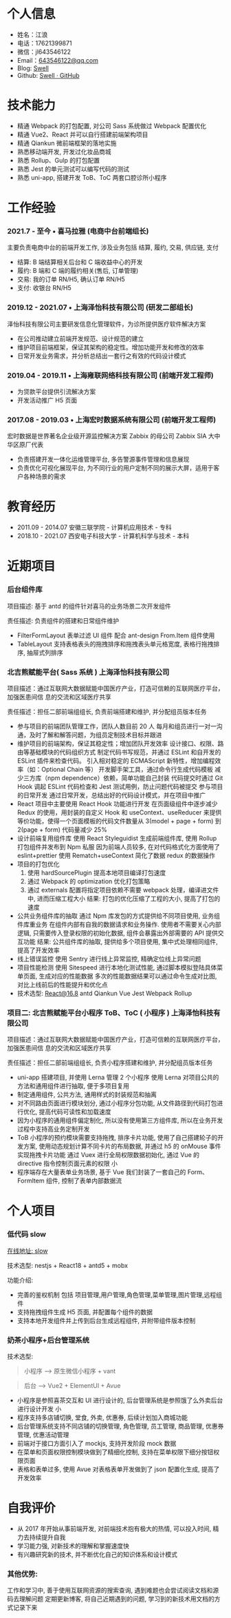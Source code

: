 # 个人信息

- 姓名：江浪
- 电话：17621399871
- 微信：jl643546122
- Email：643546122@qq.com
- Blog: [Swell](https://18355166248.github.io/)
- Github: [Swell · GitHub](https://github.com/18355166248)

# 技术能力

- 精通 Webpack 的打包配置, 对公司 Sass 系统做过 Webpack 配置优化
- 精通 Vue2、React 并可以自行搭建前端架构项目
- 精通 Qiankun 微前端框架的落地实施
- 熟悉移动端开发, 开发过化妆品商城
- 熟悉 Rollup、Gulp 的打包配置
- 熟悉 Jest 的单元测试可以编写代码的测试
- 熟悉 uni-app, 搭建开发 ToB、ToC 两套口腔诊所小程序

# ⼯作经验

### 2021.7 - 至今 • 喜马拉雅 (电商中台前端组长)

主要负责电商中台的前端开发工作, 涉及业务包括 结算, 履约, 交易, 供应链, 支付

- 结算: B 端结算相关后台和 C 端收益中心的开发
- 履约: B 端和 C 端的履约相关(售后, 订单管理)
- 交易: 我的订单 RN/H5, 确认订单 RN/H5
- 支付: 收银台 RN/H5

### 2019.12 - 2021.07 • 上海泽怡科技有限公司 (研发二部组长)

泽怡科技有限公司主要研发信息化管理软件，为诊所提供医疗软件解决⽅案

- 在公司推动建⽴前端开发规范、设计规范的建⽴
- 维护项⽬前端框架，保证其架构的稳定性。增加功能开发和修改的效率
- ⽇常开发业务需求，并分析总结出⼀套⾏之有效的代码设计模式

### 2019.04 - 2019.11 • 上海雍联网络科技有限公司 (前端开发工程师)

- 为贷款平台提供引流解决方案
- 开发活动推广 H5 页面

### 2017.08 - 2019.03 • 上海宏时数据系统有限公司 (前端开发工程师)

宏时数据是世界著名企业级开源监控解决方案 Zabbix 的母公司 Zabbix SIA 大中华区原厂代表

- 负责搭建开发一体化运维管理平台, 多告警源事件管理和信息展现
- 负责优化可视化展现平台, 为不同行业的用户定制不同的展示大屏，适用于客户各种场景的需求

# 教育经历

- 2011.09 - 2014.07 安徽三联学院 - 计算机应用技术 - 专科
- 2018.10 - 2021.07 西安电子科技大学 - 计算机科学与技术 - 本科

# 近期项目

### 后台组件库

项目描述: 基于 antd 的组件针对喜马的业务场景二次开发组件

责任描述: 负责组件的搭建和日常组件维护

- FilterFormLayout 表单过滤 UI 组件 配合 ant-design From.Item 组件使用
- TableLayout 支持表格表头的拖拽排序和拖拽表头单元格宽度, 表格行拖拽排序, 抽屉式列排序

### 北吉熊赋能平台( Sass 系统 ) 上海泽怡科技有限公司

项目描述：通过互联网大数据赋能中国医疗产业，打造可信赖的互联网医疗平台，加强医患间信 息的交流和区域医疗共享

责任描述：担任二部前端组组长, 负责前端搭建和维护, 并分配组员版本任务

- 参与项⽬的前端团队管理⼯作，团队⼈数⽬前 20 ⼈
  每⽉和组员进⾏⼀对⼀沟通，及时了解和解答问题，为组员定制技术⽬标并跟进
- 维护项⽬的前端架构，保证其稳定性；增加团队开发效率
  设计接⼝、权限、路由等基础模块的代码组织⽅式
  制定代码书写规范，并通过 ESLint 和⾃开发的 ESLint 插件来检查代码。
  引⼊相对稳定的 ECMAScript 新特性，增加编程效率（如：Optional Chain 等）
  开发脚⼿架⼯具，通过命令⾏⽣成代码模板
  减少三⽅库（npm dependence）依赖，简单功能⾃⼰封装
  代码提交时通过 Git Hook 调起 ESLint 代码检查和 Jest 测试⽤例，防⽌问题代码被提交
  参与项⽬的⽇常开发
  通过⽇常开发，总结出好的代码设计模式，并在项⽬中推⼴
- React 项⽬中主要使⽤ React Hook 功能进⾏开发
  在⻚⾯级组件中逐步减少 Redux 的使⽤，⽤封装的⾃定义 Hook 和 useContext、useReducer
  来提供等价功能，使得⼀个⻚⾯模板的代码⽂件数量从 3(model + page + form) 到 2(page + form)
  代码量减少 25%
- 设计前端复用组件库
  使用 React Styleguidist 生成前端组件库, 使用 Rollup 打包组件并发布到 Npm 私服
  因为前端人员较多, 在对代码格式化方面使用了 eslint+prettier
  使用 Rematch+useContext 简化了数据 redux 的数据操作
- 项目的打包优化
  1. 使用 hardSourcePlugin 提高本地项目编译打包速度
  2. 通过 Webpack 的 optimization 优化打包策略
  3. 通过 externals 配置将指定项目依赖不需要 webpack 处理，编译进文件中, 进而压缩工程大小
     结果: 打包的优化压缩了工程的大小, 提高了打包的速度
- 公共业务组件库的抽取
  通过 Npm 库发包的方式提供给不同项目使用, 业务组件库重业务
  在组件内部有自我的数据请求和业务操作. 使用者不需要关心内部逻辑, 只需要传入登录权限的初始化数据, 组件会暴露出外部需要的 API
  提供交互功能
  结果: 公共组件库的抽取, 提供给多个项目使用, 集中式处理相同组件, 提高了开发效率
- 线上错误监控
  使用 Sentry 进行线上异常监控, 精确定位线上异常问题
- 项目性能检测
  使用 Sitespeed 进行本地化测试性能, 通过脚本模拟登陆具体菜单页面, 生成对应的性能数据
  多次的性能数据结果可以通过命令生成对比图, 对比上线前后的性能提升和优化点
- 技术选型: React@16.8 antd Qiankun Vue Jest Webpack Rollup

### 项目二: 北吉熊赋能平台小程序 ToB、ToC ( 小程序 ) 上海泽怡科技有限公司

项目描述：通过互联网大数据赋能中国医疗产业，打造可信赖的互联网医疗平台，加强医患间信 息的交流和区域医疗共享

责任描述：担任二部前端组组长, 负责小程序搭建和维护, 并分配组员版本任务

- uni-app 搭建项目, 并使用 Lerna 管理 2 个小程序
  使用 Lerna 对项目公共的方法和通用组件进行抽取, 便于多项目复用
- 制定通用组件, 公共方法, 通用样式的封装规范和抽离
- 对不同路由页面进行模块划分, 通过小程序分包功能, 从文件路径到代码打包进行优化, 提高代码可读性和加载速度
- 因为小程序的通用组件偏定制化, 所以没有使用第三方组件库, 所以在业务开发过程中支持高业务定制开发
- ToB 小程序的预约模块需要支持拖拽, 排序卡片功能, 使用了自己搭建轮子的开发方案, 使用动态规划计算不同卡片的布局数据, 并通过 h5 的 onMouse 事件实现拖拽卡片功能
  通过 Vuex 进行全局权限数据初始化, 通过 Vue 的 directive 指令控制页面元素的权限
  小
- 程序端存在大量表单业务场景, 基于 Vue 我们封装了一套自己的 Form、FormItem 组件, 控制了表单内部数据流

# 个人项目

### 低代码 slow

[在线地址: slow](http://www.jianglang.top:11000/)

技术选型: nestjs + React18 + antd5 + mobx

功能介绍:

- 完善的鉴权机制 包括 项目管理,用户管理,角色管理,菜单管理,图片管理,远程组件
- 支持拖拽组件生成 H5 页面, 并配置每个组件的数据
- 支持本地开发组件并上传到后台生成远程组件, 并附带组件版本控制

### 奶茶小程序+后台管理系统

技术选型:

> 小程序 --> 原生微信小程序 + vant

> 后台 --> Vue2 + ElementUI + Avue

- 小程序是参照喜茶交互和 UI 进行设计的, 后台管理系统是参照饿了么外卖后台进行设计开发
  小
- 程序支持多店铺切换, 堂食, 外卖, 优惠券, 后续计划加入商城功能
- 后台管理系统支持不同店铺的切换管理, 角色管理, 员工管理, 商品管理, 优惠券管理, 优惠活动管理
- 前端对于接口方面引入了 mockjs, 支持开发阶段 mock 数据
- 在菜单和页面权限控制模块做到了精细化控制, 支持在菜单权限下细分按钮权限页面
- 表格和表单过多, 使用 Avue 对表格表单开发做到了 json 配置化生成, 提高了开发效率

# 自我评价

- 从 2017 年开始从事前端开发, 对前端技术抱有极大的热情, 可以投入时间, 精力去持续提升自我
- 学习能力强, 对新技术的理解和掌握速度快
- 有兴趣研究新的技术, 并不断优化自己的知识体系和设计模式

### 其他优势:

工作和学习中, 善于使用互联网资源的搜索查询, 遇到难题也会尝试阅读文档和源码去理解问题
定期更新博客, 将自己近期遇到的问题, 学习到的新技术用文档的方式记录下来
